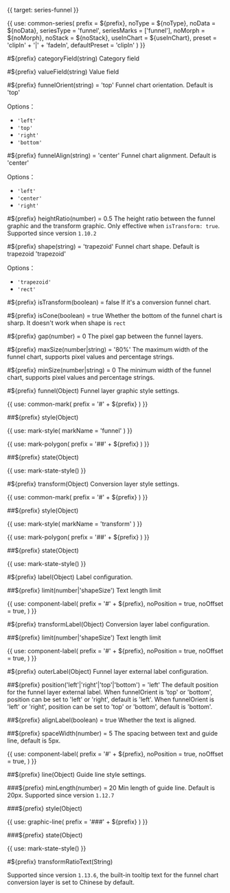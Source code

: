 {{ target: series-funnel }}

{{ use: common-series(
  prefix = ${prefix},
  noType = ${noType},
  noData = ${noData},
  seriesType = 'funnel',
  seriesMarks = ['funnel'],
  noMorph = ${noMorph},
  noStack = ${noStack},
  useInChart = ${useInChart},
  preset = 'clipIn' + '|' + 'fadeIn',
  defaultPreset = 'clipIn'
) }}

#${prefix} categoryField(string)
Category field

#${prefix} valueField(string)
Value field

#${prefix} funnelOrient(string) = 'top'
Funnel chart orientation. Default is 'top'

Options：

- `'left'`
- `'top'`
- `'right'`
- `'bottom'`

#${prefix} funnelAlign(string) = 'center'
Funnel chart alignment. Default is 'center'

Options：

- `'left'`
- `'center'`
- `'right'`

#${prefix} heightRatio(number) = 0.5
The height ratio between the funnel graphic and the transform graphic. Only effective when `isTransform: true`.
Supported since version `1.10.2`

#${prefix} shape(string) = 'trapezoid'
Funnel chart shape. Default is trapezoid 'trapezoid'

Options：

- `'trapezoid'`
- `'rect'`

#${prefix} isTransform(boolean) = false
If it's a conversion funnel chart.

#${prefix} isCone(boolean) = true
Whether the bottom of the funnel chart is sharp. It doesn't work when shape is `rect`

#${prefix} gap(number) = 0
The pixel gap between the funnel layers.

#${prefix} maxSize(number|string) = '80%'
The maximum width of the funnel chart, supports pixel values and percentage strings.

#${prefix} minSize(number|string) = 0
The minimum width of the funnel chart, supports pixel values and percentage strings.

#${prefix} funnel(Object)
Funnel layer graphic style settings.

{{ use: common-mark(
  prefix = '#' + ${prefix}
) }}

##${prefix} style(Object)

{{ use: mark-style(
  markName = 'funnel'
) }}

{{ use: mark-polygon(
  prefix = '##' + ${prefix}
) }}

##${prefix} state(Object)

{{ use: mark-state-style() }}

#${prefix} transform(Object)
Conversion layer style settings.

{{ use: common-mark(
  prefix = '#' + ${prefix}
) }}

##${prefix} style(Object)

{{ use: mark-style(
  markName = 'transform'
) }}

{{ use: mark-polygon(
  prefix = '##' + ${prefix}
) }}

##${prefix} state(Object)

{{ use: mark-state-style() }}

#${prefix} label(Object)
Label configuration.

##${prefix} limit(number|'shapeSize')
Text length limit

{{ use: component-label(
  prefix = '#' + ${prefix},
  noPosition = true,
  noOffset = true,
) }}

#${prefix} transformLabel(Object)
Conversion layer label configuration.

##${prefix} limit(number|'shapeSize')
Text length limit

{{ use: component-label(
  prefix = '#' + ${prefix},
  noPosition = true,
  noOffset = true,
) }}

#${prefix} outerLabel(Object)
Funnel layer external label configuration.

##${prefix} position('left'|'right'|'top'|'bottom') = 'left'
The default position for the funnel layer external label.
When funnelOrient is 'top' or 'bottom', position can be set to 'left' or 'right', default is 'left'.
When funnelOrient is 'left' or 'right', position can be set to 'top' or 'bottom', default is 'bottom'.

##${prefix} alignLabel(boolean) = true
Whether the text is aligned.

##${prefix} spaceWidth(number) = 5
The spacing between text and guide line, default is 5px.

{{ use: component-label(
  prefix = '#' + ${prefix},
  noPosition = true,
  noOffset = true,
) }}

##${prefix} line(Object)
Guide line style settings.

###${prefix} minLength(number) = 20
Min length of guide line. Default is 20px. Supported since version `1.12.7`

###${prefix} style(Object)

{{ use: graphic-line(
  prefix = '###' + ${prefix}
) }}

###${prefix} state(Object)

{{ use: mark-state-style() }}

#${prefix} transformRatioText(String)

Supported since version `1.13.6`, the built-in tooltip text for the funnel chart conversion layer is set to Chinese by default.

